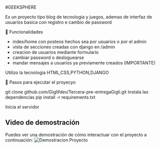 #GEEKSPHERE

Es un proyecto tipo blog de tecnologia y juegos, ademas de interfaz de usuarios basica con registro e cambio de password

🚀 Funcionalidades
- index/home con posteos hechos sea por usuarios o por el admin
- vista de secciones creadas con django en /admin
- creacion de usuarios mediante formulario
- cambiar password o desloguearse
- mandar mensajes a usuarios ya previamente creados (IMPORTANTE)
  

Utilizo la tecnologia HTML,CSS,PYTHON,DJANGO

📁 Pasos para ejecutar el proyecyo

git clone github.com/Giglifdev/Tercera-pre-entregaGigli.git
Instala las dependencias
pip install -r requirements.txt

Inicia el servidor


## Video de demostración
Puedes ver una demostración de cómo interactuar con el proyecto a continuación:
![Demostracion Proyecto](https://drive.google.com/file/d/1oFtHR88o7wCWCf3EjbOotXTDuE35T2xF/view?usp=drive_link)
